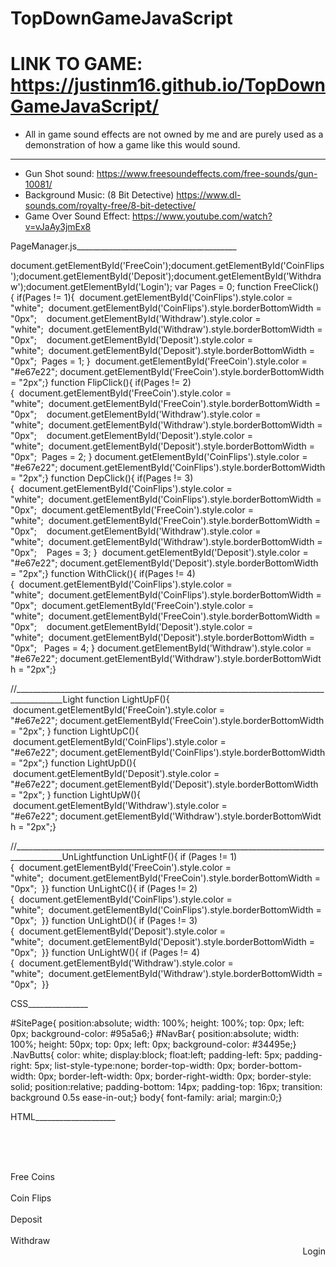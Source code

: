 # TopDownGameJavaScript
# LINK TO GAME: https://justinm16.github.io/TopDownGameJavaScript/

- All in game sound effects are not owned by me and are purely used as a demonstration of
  how a game like this would sound.

---------------------------------------------------------------------------------------------
- Gun Shot sound: https://www.freesoundeffects.com/free-sounds/gun-10081/
- Background Music: (8 Bit Detective) https://www.dl-sounds.com/royalty-free/8-bit-detective/
- Game Over Sound Effect: https://www.youtube.com/watch?v=vJaAy3jmEx8



PageManager.js________________________________________

document.getElementById('FreeCoin');document.getElementById('CoinFlips');document.getElementById('Deposit');document.getElementById('Withdraw');document.getElementById('Login');
var Pages = 0;
function FreeClick(){ if(Pages != 1){  document.getElementById('CoinFlips').style.color = "white";  document.getElementById('CoinFlips').style.borderBottomWidth = "0px";    document.getElementById('Withdraw').style.color = "white";  document.getElementById('Withdraw').style.borderBottomWidth = "0px";    document.getElementById('Deposit').style.color = "white";  document.getElementById('Deposit').style.borderBottomWidth = "0px";  Pages = 1; }
 document.getElementById('FreeCoin').style.color = "#e67e22"; document.getElementById('FreeCoin').style.borderBottomWidth = "2px";}
function FlipClick(){ if(Pages != 2){  document.getElementById('FreeCoin').style.color = "white";  document.getElementById('FreeCoin').style.borderBottomWidth = "0px";    document.getElementById('Withdraw').style.color = "white";  document.getElementById('Withdraw').style.borderBottomWidth = "0px";    document.getElementById('Deposit').style.color = "white";  document.getElementById('Deposit').style.borderBottomWidth = "0px";  Pages = 2; } document.getElementById('CoinFlips').style.color = "#e67e22"; document.getElementById('CoinFlips').style.borderBottomWidth = "2px";}
function DepClick(){ if(Pages != 3){  document.getElementById('CoinFlips').style.color = "white";  document.getElementById('CoinFlips').style.borderBottomWidth = "0px";  document.getElementById('FreeCoin').style.color = "white";  document.getElementById('FreeCoin').style.borderBottomWidth = "0px";    document.getElementById('Withdraw').style.color = "white";  document.getElementById('Withdraw').style.borderBottomWidth = "0px";    Pages = 3; }
 document.getElementById('Deposit').style.color = "#e67e22"; document.getElementById('Deposit').style.borderBottomWidth = "2px";}
function WithClick(){ if(Pages != 4){  document.getElementById('CoinFlips').style.color = "white";  document.getElementById('CoinFlips').style.borderBottomWidth = "0px";  document.getElementById('FreeCoin').style.color = "white";  document.getElementById('FreeCoin').style.borderBottomWidth = "0px";    document.getElementById('Deposit').style.color = "white";  document.getElementById('Deposit').style.borderBottomWidth = "0px";   Pages = 4; } document.getElementById('Withdraw').style.color = "#e67e22"; document.getElementById('Withdraw').style.borderBottomWidth = "2px";}

//__________________________________________________________________________________________Light
function LightUpF(){
 document.getElementById('FreeCoin').style.color = "#e67e22"; document.getElementById('FreeCoin').style.borderBottomWidth = "2px"; }
function LightUpC(){
 document.getElementById('CoinFlips').style.color = "#e67e22"; document.getElementById('CoinFlips').style.borderBottomWidth = "2px";}
function LightUpD(){
 document.getElementById('Deposit').style.color = "#e67e22"; document.getElementById('Deposit').style.borderBottomWidth = "2px"; }
function LightUpW(){
 document.getElementById('Withdraw').style.color = "#e67e22"; document.getElementById('Withdraw').style.borderBottomWidth = "2px";}

//__________________________________________________________________________________________UnLightfunction UnLightF(){ if (Pages != 1){  document.getElementById('FreeCoin').style.color = "white";  document.getElementById('FreeCoin').style.borderBottomWidth = "0px";  }}
function UnLightC(){ if (Pages != 2){  document.getElementById('CoinFlips').style.color = "white";  document.getElementById('CoinFlips').style.borderBottomWidth = "0px";  }}
function UnLightD(){ if (Pages != 3){  document.getElementById('Deposit').style.color = "white";  document.getElementById('Deposit').style.borderBottomWidth = "0px";  }}
function UnLightW(){ if (Pages != 4){  document.getElementById('Withdraw').style.color = "white";  document.getElementById('Withdraw').style.borderBottomWidth = "0px";  }}

CSS_______________

#SitePage{ position:absolute; width: 100%; height: 100%; top: 0px; left: 0px; background-color: #95a5a6;}
#NavBar{ position:absolute; width: 100%; height: 50px; top: 0px; left: 0px; background-color: #34495e;}
.NavButts{ color: white; display:block; float:left; padding-left: 5px; padding-right: 5px; list-style-type:none; border-top-width: 0px; border-bottom-width: 0px; border-left-width: 0px; border-right-width: 0px; border-style: solid; position:relative; padding-bottom: 14px; padding-top: 16px; transition: background 0.5s ease-in-out;}
body{ font-family: arial; margin:0;}

HTML____________________
<!DOCTYPE html><html>
 <head>  <title>Practice</title>  <script type="text/javascript" src="PageManager.js"></script>  <link rel="stylesheet" type="text/css" href="main.css">   </head>
 <body>  <div id="SitePage">   <div id="NavBar">     <div id="FreeCoin" class="NavButts" style="left: 0px" onclick="FreeClick()" onmouseover="LightUpF()" onmouseleave="UnLightF()">Free Coins</div>      <div id="CoinFlips" class="NavButts" style="left: 200px" onclick="FlipClick()" onmouseover="LightUpC()" onmouseleave="UnLightC()">Coin Flips</div>     <div id="Deposit" class="NavButts" style="left: 250px" onclick="DepClick()" onmouseover="LightUpD()" onmouseleave="UnLightD()">Deposit</div>     <div id="Withdraw" class="NavButts" style="left: 300px;" onclick="WithClick()" onmouseover="LightUpW()" onmouseleave="UnLightW()">Withdraw</div>     <div id="Login" class="NavButts" style="float: right;" onclick="LoginClick()" onmouseover="LightUpL()" onmouseleave="UnLightL()">Login</div>   </div>  </div>  </body></html>


